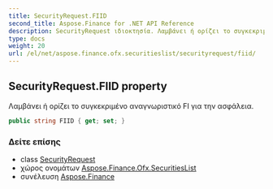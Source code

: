 ```yaml
---
title: SecurityRequest.FIID
second_title: Aspose.Finance for .NET API Reference
description: SecurityRequest ιδιοκτησία. Λαμβάνει ή ορίζει το συγκεκριμένο αναγνωριστικό FI για την ασφάλεια.
type: docs
weight: 20
url: /el/net/aspose.finance.ofx.securitieslist/securityrequest/fiid/
---
```

## SecurityRequest.FIID property

Λαμβάνει ή ορίζει το συγκεκριμένο αναγνωριστικό FI για την ασφάλεια.

```csharp
public string FIID { get; set; }
```

### Δείτε επίσης

* class [SecurityRequest](../)
* χώρος ονομάτων [Aspose.Finance.Ofx.SecuritiesList](../../securityrequest/)
* συνέλευση [Aspose.Finance](../../../)


